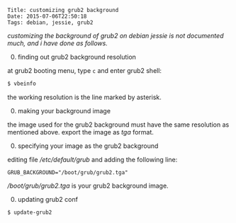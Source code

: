     Title: customizing grub2 background
    Date: 2015-07-06T22:50:18
    Tags: debian, jessie, grub2

_customizing the background of grub2 on debian jessie is not documented much, and i have done as follows._

<!-- more -->

0. finding out grub2 background resolution

at grub2 booting menu, type `c` and enter grub2 shell:

```bash
$ vbeinfo
```
the working resolution is the line marked by asterisk.

0. making your background image

the image used for the grub2 background must have the same resolution as mentioned above. export the image as _tga_ format.

0. specifying your image as the grub2 background

editing file _/etc/default/grub_ and adding the following line:

```text
GRUB_BACKGROUND="/boot/grub/grub2.tga"
```
_/boot/grub/grub2.tga_ is your grub2 background image.

0. updating grub2 conf

```bash
$ update-grub2
```


